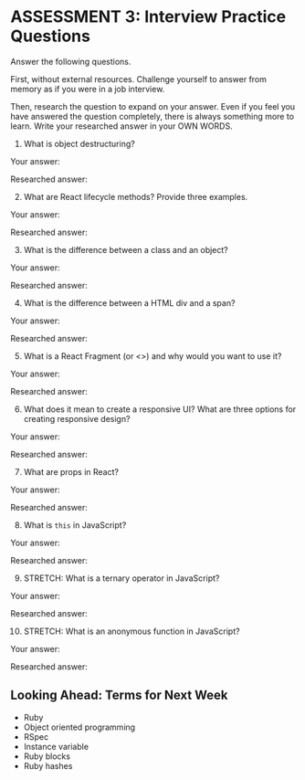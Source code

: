 # ASSESSMENT 3: Interview Practice Questions

Answer the following questions.

First, without external resources. Challenge yourself to answer from memory as if you were in a job interview.

Then, research the question to expand on your answer. Even if you feel you have answered the question completely, there is always something more to learn. Write your researched answer in your OWN WORDS.


1. What is object destructuring?

  Your answer:

  Researched answer:



2. What are React lifecycle methods? Provide three examples.

  Your answer:

  Researched answer:



3. What is the difference between a class and an object?

  Your answer:

  Researched answer:



4. What is the difference between a HTML div and a span?

  Your answer:

  Researched answer:



5. What is a React Fragment (or <>) and why would you want to use it?

  Your answer:

  Researched answer:



6. What does it mean to create a responsive UI? What are three options for creating responsive design?

  Your answer:

  Researched answer:



7. What are props in React?

  Your answer:

  Researched answer:



8. What is `this` in JavaScript?

  Your answer:

  Researched answer:



9. STRETCH: What is a ternary operator in JavaScript?

  Your answer:

  Researched answer:



10. STRETCH: What is an anonymous function in JavaScript?

  Your answer:

  Researched answer:



## Looking Ahead: Terms for Next Week
- Ruby
- Object oriented programming
- RSpec
- Instance variable
- Ruby blocks
- Ruby hashes
